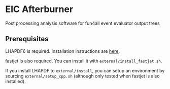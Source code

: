 # EIC Afterburner

Post processing analysis software for fun4all event evaluator output trees

## Prerequisites

LHAPDF6 is required. Installation instructions are [here](https://lhapdf.hepforge.org/install.html).

fastjet is also required. You can install it with `external/install_fastjet.sh`.

If you install LHAPDF to `external/install`, you can setup an environment by sourcing
`external/setup_cpp.sh` (although only tested when fastjet is also installed).
